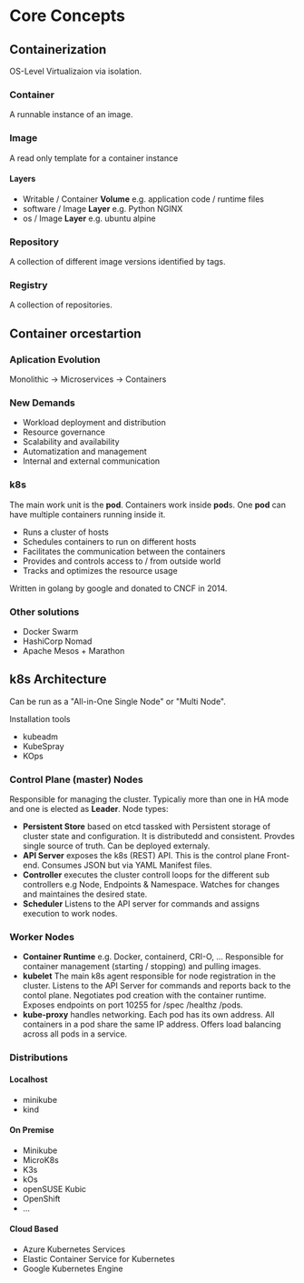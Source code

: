 # Core Concepts

## Containerization

OS-Level Virtualizaion via isolation.

### Container

A runnable instance of an image.

### Image

A read only template for a container instance

#### Layers

 - Writable / Container **Volume** e.g. application code / runtime files
 - software / Image **Layer** e.g. Python NGINX
 - os / Image **Layer** e.g. ubuntu alpine 

### Repository

A collection of different image versions identified by tags.

### Registry

A collection of repositories.

## Container orcestartion

### Aplication Evolution

Monolithic -> Microservices -> Containers

### New Demands

 - Workload deployment and distribution
 - Resource governance
 - Scalability and availability
 - Automatization and management
 - Internal and external communication

### k8s

The main work unit is the **pod**. Containers work inside **pod**s. One **pod** can have multiple containers running inside it.

 - Runs a cluster of hosts
 - Schedules containers to run on different hosts
 - Facilitates the communication between the containers
 - Provides and controls access to / from outside world
 - Tracks and optimizes the resource usage

Written in golang by google and donated to CNCF in 2014.

### Other solutions

 - Docker Swarm
 - HashiCorp Nomad
 - Apache Mesos + Marathon

## k8s Architecture

Can be run as a "All-in-One Single Node" or "Multi Node". 

Installation tools
 - kubeadm
 - KubeSpray
 - KOps

### Control Plane (master) Nodes

Responsible for managing the cluster. Typicaliy more than one in HA mode and one is elected as **Leader**. Node types:
 - **Persistent Store** based on etcd tassked with Persistent storage of cluster state and configuration. It is distributedd and consistent. Provdes single source of truth. Can be deployed externaly.
 - **API Server** exposes the k8s (REST) API. This is the control plane Front-end. Consumes JSON but via YAML Manifest files.
 - **Controller** executes the cluster controll loops for the different sub controllers e.g Node, Endpoints & Namespace. Watches for changes and maintaines the desired state.
 - **Scheduler** Listens to the API server for commands and assigns execution to work nodes.

### Worker Nodes
 - **Container Runtime** e.g. Docker, containerd, CRI-O, ... Responsible for container management (starting / stopping) and pulling images.
 - **kubelet** The main k8s agent responsible for node registration in the cluster. Listens to the API Server for commands and reports back to the contol plane. Negotiates pod creation with the container runtime. Exposes endpoints on port 10255 for /spec /healthz /pods.
 - **kube-proxy** handles networking. Each pod has its own address. All containers in a pod share the same IP address. Offers load balancing across all pods in a service.

### Distributions

#### Localhost
 - minikube
 - kind

#### On Premise
 - Minikube
 - MicroK8s
 - K3s
 - kOs
 - openSUSE Kubic
 - OpenShift
 - ...

#### Cloud Based
 - Azure Kubernetes Services
 - Elastic Container Service for Kubernetes
 - Google Kubernetes Engine
